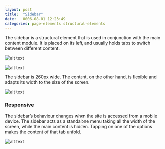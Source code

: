 ```yaml
---
layout: post
title:  "Sidebar"
date:   0006-08-01 12:23:49
categories: page-elements structural-elements
---
```


The sidebar is a structural element that is used in conjunction with the main content module.
It is placed on its left, and usually holds tabs to switch between different content.

![alt text][sidebar]

![alt text][sidebar-meassures]

The sidebar is 260px wide. The content, on the other hand, is flexible and adapts its width to the size of the screen.

![alt text][sidebar-responsive]

### Responsive

The sidebar’s behaviour changes when the site is accessed from a mobile device. The sidebar acts as a
standalone menu taking all the width of the screen, while the main content is hidden. Tapping on one of the
options makes the content of that tab unfold.

![alt text][sidebar-mobile]


[sidebar]: /gfw-style-guides/images/posts/structural-elements/sidebar/10-01-sidebar.png "sidebar"
[sidebar-meassures]: /gfw-style-guides/images/posts/structural-elements/sidebar/10-02-sidebar-meassures.png "sidebar meassures"
[sidebar-responsive]: /gfw-style-guides/images/posts/structural-elements/sidebar/10-03-sidebar-responsive.png "sidebar responsive"
[sidebar-mobile]: /gfw-style-guides/images/posts/structural-elements/sidebar/10-03-sidebar-mobile.png "sidebar mobile"
